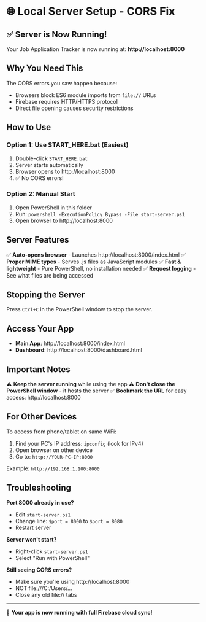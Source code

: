 # 🌐 Local Server Setup - CORS Fix

## ✅ Server is Now Running!

Your Job Application Tracker is now running at:
**http://localhost:8000**

## Why You Need This

The CORS errors you saw happen because:
- Browsers block ES6 module imports from `file://` URLs
- Firebase requires HTTP/HTTPS protocol
- Direct file opening causes security restrictions

## How to Use

### Option 1: Use START_HERE.bat (Easiest)
1. Double-click `START_HERE.bat`
2. Server starts automatically
3. Browser opens to http://localhost:8000
4. ✅ No CORS errors!

### Option 2: Manual Start
1. Open PowerShell in this folder
2. Run: `powershell -ExecutionPolicy Bypass -File start-server.ps1`
3. Open browser to http://localhost:8000

## Server Features

✅ **Auto-opens browser** - Launches http://localhost:8000/index.html
✅ **Proper MIME types** - Serves .js files as JavaScript modules
✅ **Fast & lightweight** - Pure PowerShell, no installation needed
✅ **Request logging** - See what files are being accessed

## Stopping the Server

Press `Ctrl+C` in the PowerShell window to stop the server.

## Access Your App

- **Main App**: http://localhost:8000/index.html
- **Dashboard**: http://localhost:8000/dashboard.html

## Important Notes

⚠️ **Keep the server running** while using the app
⚠️ **Don't close the PowerShell window** - it hosts the server
✅ **Bookmark the URL** for easy access: http://localhost:8000

## For Other Devices

To access from phone/tablet on same WiFi:
1. Find your PC's IP address: `ipconfig` (look for IPv4)
2. Open browser on other device
3. Go to: `http://YOUR-PC-IP:8000`

Example: `http://192.168.1.100:8000`

## Troubleshooting

**Port 8000 already in use?**
- Edit `start-server.ps1`
- Change line: `$port = 8000` to `$port = 8080`
- Restart server

**Server won't start?**
- Right-click `start-server.ps1`
- Select "Run with PowerShell"

**Still seeing CORS errors?**
- Make sure you're using http://localhost:8000
- NOT file:///C:/Users/...
- Close any old file:// tabs

---

🎉 **Your app is now running with full Firebase cloud sync!**
